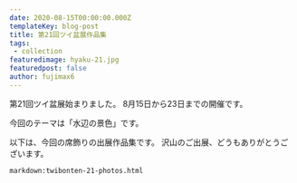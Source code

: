 ```yaml
---
date: 2020-08-15T00:00:00.000Z
templateKey: blog-post
title: 第21回ツイ盆展作品集
tags:
 - collection
featuredimage: hyaku-21.jpg
featuredpost: false
author: fujimax6
---
```

第21回ツイ盆展始まりました。
8月15日から23日までの開催です。

今回のテーマは「水辺の景色」です。

以下は、今回の席飾りの出展作品集です。
沢山のご出展、どうもありがとうございます。

`markdown:twibonten-21-photos.html`
